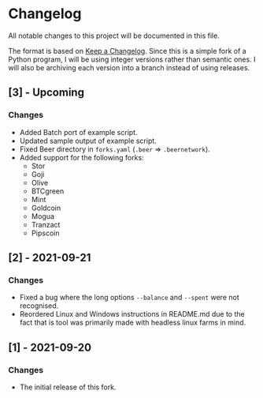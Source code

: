 # Changelog

All notable changes to this project will be documented in this file.

The format is based on [Keep a Changelog](https://keepachangelog.com/en/1.0.0/). Since this is a simple fork of a Python program, I will be using integer versions rather than semantic ones. I will also be archiving each version into a branch instead of using releases.


## [3] - Upcoming

### Changes

- Added Batch port of example script.
- Updated sample output of example script.
- Fixed Beer directory in `forks.yaml` (`.beer` => `.beernetwork`).
- Added support for the following forks:
  - Stor
  - Goji
  - Olive
  - BTCgreen
  - Mint
  - Goldcoin
  - Mogua
  - Tranzact
  - Pipscoin

## [2] - 2021-09-21

### Changes

- Fixed a bug where the long options `--balance` and `--spent` were not recognised.
- Reordered Linux and Windows instructions in README.md due to the fact that is tool was primarily made with headless linux farms in mind.

## [1] - 2021-09-20

### Changes

- The initial release of this fork.
